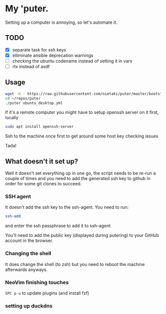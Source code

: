 # My 'puter.

Setting up a computer is annoying, so let's automate it.

## TODO
- [x] separate task for ssh keys
- [x] elliminate ansible deprecation warnings
- [ ] checking the ubuntu codename instead of setting it in vars
- [ ] rtx instead of asdf

## Usage

```sh
wget -O - https://raw.githubusercontent.com/nietaki/puter/master/bootstrap.sh | bash
cd ~/repos/puter
./puter ubuntu_desktop.yml
```

If it's a remote computer you might have to setup openssh server on it first, locally

```sh
sudo apt install openssh-server
```

Ssh to the machine once first to get around some host key checking issues

Tada!

## What doesn't it set up?

Well it doesn't set everything up in one go, the script needs
to be re-run a couple of times and you need to add the generated ssh key to github
in order for some git clones to succeed.

### SSH agent
It doesn't add the ssh key to the ssh-agent. You need to run:

```sh
ssh-add
```
and enter the ssh passphrase to add it to ssh-agent

You'll need to add the public key (displayed during putering)
to your GitHub account in the browser.

### Changing the shell

It does change the shell (to zsh) but you need to reboot the
machine afterwards anyways.

### NeoVim finishing touches

`SPC p u` to update plugins (and install fzf)

### setting up duckdns

